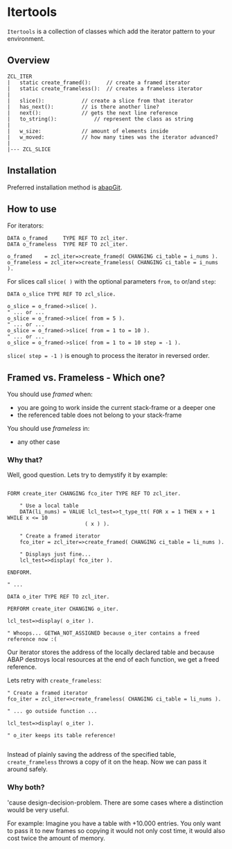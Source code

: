# Itertools
`Itertools` is a collection of classes which add the iterator pattern to your environment.

## Overview

	ZCL_ITER
	|	static create_framed():		// create a framed iterator
	|	static create_frameless(): 	// creates a frameless iterator
	|
	|	slice(): 			// create a slice from that iterator
	|	has_next():			// is there another line?
	|	next():				// gets the next line reference
	|	to_string(): 			// represent the class as string
	|
	|	w_size: 			// amount of elements inside
	|	w_moved:			// how many times was the iterator advanced?
	|
	|--- ZCL_SLICE

## Installation

Preferred installation method is [abapGit](https://github.com/larshp/abapGit).

## How to use

For iterators:

```abap
DATA o_framed     TYPE REF TO zcl_iter.
DATA o_frameless  TYPE REF TO zcl_iter.

o_framed    = zcl_iter=>create_framed( CHANGING ci_table = i_nums ).
o_frameless = zcl_iter=>create_frameless( CHANGING ci_table = i_nums ).
```

For slices call `slice( )` with the optional parameters `from`, `to` or/and `step`:

```abap
DATA o_slice TYPE REF TO zcl_slice.

o_slice = o_framed->slice( ).
" ... or ...
o_slice = o_framed->slice( from = 5 ).
" ... or ...
o_slice = o_framed->slice( from = 1 to = 10 ).
" ... or ...
o_slice = o_framed->slice( from = 1 to = 10 step = -1 ).
```

`slice( step = -1 )` is enough to process the iterator in reversed order.

## Framed vs. Frameless - Which one?
You should use *framed* when:

- you are going to work inside the current stack-frame or a deeper one
- the referenced table does not belong to your stack-frame

You should use *frameless* in:

- any other case

### Why that?
Well, good question. Lets try to demystify it by example:

```abap

FORM create_iter CHANGING fco_iter TYPE REF TO zcl_iter.

	" Use a local table
	DATA(li_nums) = VALUE lcl_test=>t_type_tt( FOR x = 1 THEN x + 1 WHILE x <= 10
					     ( x ) ).

	" Create a framed iterator
	fco_iter = zcl_iter=>create_framed( CHANGING ci_table = li_nums ).

	" Displays just fine...
	lcl_test=>display( fco_iter ).

ENDFORM.

" ...

DATA o_iter TYPE REF TO zcl_iter.

PERFORM create_iter CHANGING o_iter.

lcl_test=>display( o_iter ).

" Whoops... GETWA_NOT_ASSIGNED because o_iter contains a freed reference now :(

```

Our iterator stores the address of the locally declared table and because ABAP destroys local resources at the end of each function, we get a freed reference.

Lets retry with `create_frameless`:

```abap
" Create a framed iterator
fco_iter = zcl_iter=>create_frameless( CHANGING ci_table = li_nums ).

" ... go outside function ...

lcl_test=>display( o_iter ).

" o_iter keeps its table reference! 
  
```

Instead of plainly saving the address of the specified table, `create_frameless` throws a copy of it on the heap. Now we can pass it around safely.

### Why both?
'cause design-decision-problem. There are some cases where a distinction would be very useful. 

For example: Imagine you have a table with +10.000 entries. You only want to pass it to new frames so copying it would not only cost time, it would also cost twice the amount of memory.

